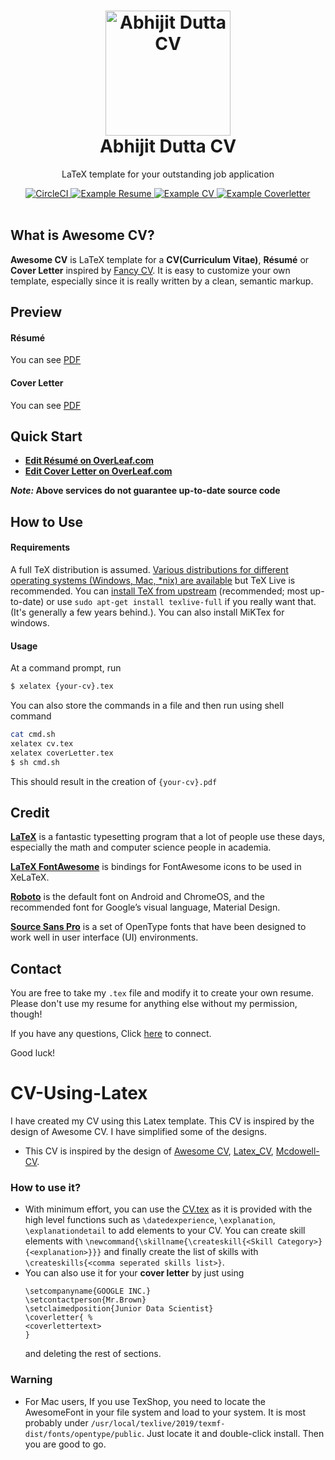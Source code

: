 <h1 align="center">
  <a href="https://github.com/whatsupabhijit/CV-Using-Latex" title="Documentation">
    <img alt="Abhijit Dutta CV" src="https://github.com/whatsupabhijit/CV-Using-Latex/blob/master/images/profilpicture.png" width="200px" height="200px" />
  </a>
  <br />
  Abhijit Dutta CV
</h1>

<p align="center">
  LaTeX template for your outstanding job application
</p>

<div align="center">
  <a href="https://circleci.com/gh/posquit0/Awesome-CV">
    <img alt="CircleCI" src="https://circleci.com/gh/posquit0/Awesome-CV.svg?style=shield" />
  </a>
  <a href="https://github.com/whatsupabhijit/CV-Using-Latex/blob/master/CV.pdf">
    <img alt="Example Resume" src="https://img.shields.io/badge/resume-pdf-green.svg" />
  </a>
  <a href="https://raw.githubusercontent.com/posquit0/Awesome-CV/master/examples/cv.pdf">
    <img alt="Example CV" src="https://img.shields.io/badge/cv-pdf-green.svg" />
  </a>
  <a href="https://raw.githubusercontent.com/posquit0/Awesome-CV/master/examples/coverletter.pdf">
    <img alt="Example Coverletter" src="https://img.shields.io/badge/coverletter-pdf-green.svg" />
  </a>
</div>

<br />


## What is Awesome CV?

**Awesome CV** is LaTeX template for a **CV(Curriculum Vitae)**, **Résumé** or **Cover Letter** inspired by [Fancy CV](https://www.sharelatex.com/templates/cv-or-resume/fancy-cv). It is easy to customize your own template, especially since it is really written by a clean, semantic markup.


## Preview

#### Résumé

You can see [PDF](https://github.com/whatsupabhijit/CV-Using-Latex/blob/master/CV.pdf)


#### Cover Letter

You can see [PDF](https://raw.githubusercontent.com/posquit0/Awesome-CV/master/examples/coverletter.pdf)


## Quick Start

* [**Edit Résumé on OverLeaf.com**](https://www.overleaf.com/project/5f3d4d771cf30f0001c5fe7a)
* [**Edit Cover Letter on OverLeaf.com**](https://www.overleaf.com/project/5f3d4d771cf30f0001c5fe7a)

**_Note:_ Above services do not guarantee up-to-date source code**


## How to Use

#### Requirements

A full TeX distribution is assumed.  [Various distributions for different operating systems (Windows, Mac, \*nix) are available](http://tex.stackexchange.com/q/55437) but TeX Live is recommended.
You can [install TeX from upstream](http://tex.stackexchange.com/q/1092) (recommended; most up-to-date) or use `sudo apt-get install texlive-full` if you really want that.  (It's generally a few years behind.). You can also install MiKTex for windows.

#### Usage

At a command prompt, run

```bash
$ xelatex {your-cv}.tex
```

You can also store the commands in a file and then run using shell command
```bash
cat cmd.sh
xelatex cv.tex
xelatex coverLetter.tex
$ sh cmd.sh
```

This should result in the creation of ``{your-cv}.pdf``


## Credit

[**LaTeX**](http://www.latex-project.org) is a fantastic typesetting program that a lot of people use these days, especially the math and computer science people in academia.

[**LaTeX FontAwesome**](https://github.com/furl/latex-fontawesome) is bindings for FontAwesome icons to be used in XeLaTeX.

[**Roboto**](https://github.com/google/roboto) is the default font on Android and ChromeOS, and the recommended font for Google’s visual language, Material Design.

[**Source Sans Pro**](https://github.com/adobe-fonts/source-sans-pro) is a set of OpenType fonts that have been designed to work well in user interface (UI) environments.


## Contact

You are free to take my `.tex` file and modify it to create your own resume. Please don't use my resume for anything else without my permission, though!

If you have any questions, Click [here](https://www.linkedin.com/in/abhijit-dutta-3150a622/) to connect.

Good luck!


# CV-Using-Latex


I have created my CV using this Latex template. This CV is inspired by the design of Awesome CV. I have simplified some of the designs.



- This CV is inspired by the design of [Awesome CV](https://github.com/posquit0/Awesome-CV), [Latex_CV](https://github.com/muratcankaracabey/latex_cv), [Mcdowell-CV](https://github.com/dnl-blkv/mcdowell-cv). 


### How to use it?
- With minimum effort, you can use the [CV.tex](https://github.com/muratcankaracabey/latex_cv/blob/master/CV.tex) as it is provided with the high level functions such as ```\datedexperience```, ```\explanation```, ```\explanationdetail``` to add elements to your CV. You can create skill elements with ```\newcommand{\skillname{\createskill{<Skill Category>}{<explanation>}}}``` and finally create the list of skills with ```\createskills{<comma seperated skills list>}```. 
- You can also use it for your **cover letter** by just using
  ```
  \setcompanyname{GOOGLE INC.}
  \setcontactperson{Mr.Brown}
  \setclaimedposition{Junior Data Scientist} 
  \coverletter{ %
  <coverlettertext>
  }
  ``` 
  and deleting the rest of sections.
  

### Warning
- For Mac users, If you use TexShop, you need to locate the AwesomeFont in your file system and load to your system. It is most probably under ```/usr/local/texlive/2019/texmf-dist/fonts/opentype/public```. Just locate it and double-click install. Then you are good to go.

